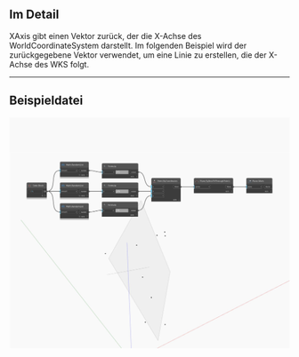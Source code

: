 ## Im Detail
XAxis gibt einen Vektor zurück, der die X-Achse des WorldCoordinateSystem darstellt. Im folgenden Beispiel wird der zurückgegebene Vektor verwendet, um eine Linie zu erstellen, die der X-Achse des WKS folgt.
___
## Beispieldatei

![XAxis](./Autodesk.DesignScript.Geometry.Plane.XAxis_img.jpg)

